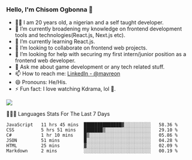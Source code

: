 ### Hello, I'm Chisom Ogbonna 👋
- 👦🏿 I am 20 years old, a nigerian and a self taught developer.
- 🔭 I’m currently broadening my knowledge on frontend development tools and technologies(React.js, Next.js etc).
- 🌱 I’m currently learning React.js.
- 👯 I’m looking to collaborate on frontend web projects.
- 🤔 I’m looking for help with securing my first intern/junior position as a frontend web developer.
- 💬 Ask me about game development or any tech related stuff.
- 📫 How to reach me: [LinkedIn - @mavreon](https://www.linkedin.com/in/mavreon/)
- 😄 Pronouns: He/His.
- ⚡ Fun fact: I love watching Kdrama, lol 🤣.

<img src = "https://github-readme-stats.vercel.app/api?username=mavreon&&show_icons=true&title_color=ffffff&icon_color=bb2acf&text_color=daf7dc&bg_color=151515"/>

👨🏿‍💻 Languages Stats For The Last 7 Days

<!--START_SECTION:waka-->

```text
JavaScript   11 hrs 45 mins  ██████████████▓░░░░░░░░░░   58.36 %
CSS          5 hrs 51 mins   ███████▒░░░░░░░░░░░░░░░░░   29.10 %
C#           1 hr 10 mins    █▒░░░░░░░░░░░░░░░░░░░░░░░   05.86 %
JSON         51 mins         █░░░░░░░░░░░░░░░░░░░░░░░░   04.28 %
HTML         25 mins         ▓░░░░░░░░░░░░░░░░░░░░░░░░   02.09 %
Markdown     2 mins          ░░░░░░░░░░░░░░░░░░░░░░░░░   00.19 %
```

<!--END_SECTION:waka-->

